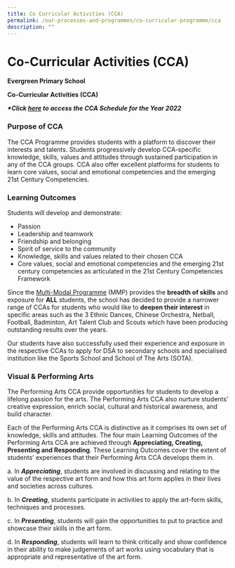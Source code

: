 ```yaml
---
title: Co Curricular Activities (CCA)
permalink: /our-processes-and-programmes/co-curricular-programme/cca
description: ""
---
```

# **Co-Curricular Activities (CCA)**

**Evergreen Primary School**

**Co-Curricular Activities (CCA)**
  

**_\*Click [here](https://docs.google.com/document/d/19yQQeYbcNUBPsW_j2nrgEeGdv8sUMdf_e79um_QsFDM/edit) to access the CCA Schedule for the Year 2022_**


### Purpose of CCA

The CCA Programme provides students with a platform to discover their interests and talents. Students progressively develop CCA-specific knowledge, skills, values and attitudes through sustained participation in any of the CCA groups. CCA also offer excellent platforms for students to learn core values, social and emotional competencies and the emerging 21st Century Competencies.

### Learning Outcomes

Students will develop and demonstrate:

* Passion
* Leadership and teamwork
* Friendship and belonging
* Spirit of service to the community
* Knowledge, skills and values related to their chosen CCA
* Core values, social and emotional competencies and the emerging 21st century competencies as articulated in the 21st Century Competencies Framework

Since the [Multi-Modal Programme](/our-processes-and-programmes/co-curricular-programme/mmp) (MMP) provides the **breadth of skills** and exposure for **ALL** students, the school has decided to provide a narrower range of CCAs for students who would like to **deepen their interest** in specific areas such as the 3 Ethnic Dances, Chinese Orchestra, Netball, Football, Badminton, Art Talent Club and Scouts which have been producing outstanding results over the years.

Our students have also successfully used their experience and exposure in the respective CCAs to apply for DSA to secondary schools and specialised institution like the Sports School and School of The Arts (SOTA).

### **Visual & Performing Arts**

The Performing Arts CCA provide opportunities for students to develop a lifelong passion for the arts. The Performing Arts CCA also nurture students’ creative expression, enrich social, cultural and historical awareness, and build character.

Each of the Performing Arts CCA is distinctive as it comprises its own set of knowledge, skills and attitudes. The four main Learning Outcomes of the Performing Arts CCA are achieved through **Appreciating, Creating, Presenting and Responding**. These Learning Outcomes cover the extent of students’ experiences that their Performing Arts CCA develops them in.

a. In **_Appreciating_**, students are involved in discussing and relating to the value of the respective art form and how this art form applies in their lives and societies across cultures.

b. In **_Creating_**, students participate in activities to apply the art-form skills, techniques and processes.

c. In **_Presenting_**, students will gain the opportunities to put to practice and showcase their skills in the art form.

d. In **_Responding_**, students will learn to think critically and show confidence in their ability to make judgements of art works using vocabulary that is appropriate and representative of the art form.

